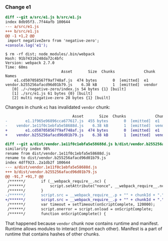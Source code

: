 ### Change e1

```diff
diff --git a/src/e1.js b/src/e1.js
index 8db95f3..7f44afb 100644
--- a/src/e1.js
+++ b/src/e1.js
@@ -1 +1,2 @@
 import negativeZero from 'negative-zero';
+console.log('e1');
```

    $ rm -rf dist; node_modules/.bin/webpack
    Hash: 91b74316248da72c4bfc
    Version: webpack 2.7.0
    Time: 60ms
                             Asset       Size  Chunks             Chunk Names
        e1.cd507058567f9af748af.js  474 bytes       0  [emitted]  e1
    vendor.b255256afacd96d01b79.js    6.38 kB       1  [emitted]  vendor
       [0] ./~/negative-zero/index.js 54 bytes {1} [built]
       [1] ./src/e1.js 61 bytes {0} [built]
       [2] multi negative-zero 28 bytes {1} [built]

Changes in chunk `e1` has invalidated `vendor` chunk:

```diff
                              Asset       Size  Chunks             Chunk Names
-        e1.1f965e96896cca677617.js  455 bytes       0  [emitted]  e1
-    vendor.1e11f0c1ebfa5e58688d.js    6.38 kB       1  [emitted]  vendor
+        e1.cd507058567f9af748af.js  474 bytes       0  [emitted]  e1
+    vendor.b255256afacd96d01b79.js    6.38 kB       1  [emitted]  vendor
```

```diff
diff --git a/dist/vendor.1e11f0c1ebfa5e58688d.js b/dist/vendor.b255256afacd96d01b79.js
similarity index 98%
rename from dist/vendor.1e11f0c1ebfa5e58688d.js
rename to dist/vendor.b255256afacd96d01b79.js
index 4dff923..2a1db2f 100644
--- a/dist/vendor.1e11f0c1ebfa5e58688d.js
+++ b/dist/vendor.b255256afacd96d01b79.js
@@ -91,7 +91,7 @@
 /******/ 		if (__webpack_require__.nc) {
 /******/ 			script.setAttribute("nonce", __webpack_require__.nc);
 /******/ 		}
-/******/ 		script.src = __webpack_require__.p + "" + chunkId + "." + {"0":"1f965e96896cca677617"}[chunkId] + ".js";
+/******/ 		script.src = __webpack_require__.p + "" + chunkId + "." + {"0":"cd507058567f9af748af"}[chunkId] + ".js";
 /******/ 		var timeout = setTimeout(onScriptComplete, 120000);
 /******/ 		script.onerror = script.onload = onScriptComplete;
 /******/ 		function onScriptComplete() {
```

That happened because `vendor` chunk now contains runtime and manifest. Runtime allows modules to interact (import each other). Manifest is a part of runtime that contains hashes of other chunks.
